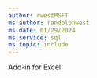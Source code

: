 ```yaml
---
author: rwestMSFT
ms.author: randolphwest
ms.date: 01/29/2024
ms.service: sql
ms.topic: include
---
```

 Add-in for Excel 
